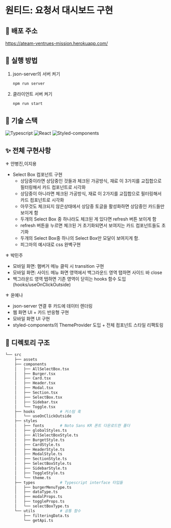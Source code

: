 <h1>원티드: 요청서 대시보드 구현</h1>

## 🎈 배포 주소
https://ateam-ventrues-mission.herokuapp.com/

## 💎 실행 방법
1. json-server의 서버 켜기
    ```bash
    npm run server
    ```
2. 클라이언트 서버 켜기
    ```bash
    npm run start
    ```


## 🧶 기술 스택
![Typescript](https://img.shields.io/badge/TypeScript-007ACC?style=for-the-badge&logo=typescript&logoColor=white)
![React](https://img.shields.io/badge/React-20232A?style=for-the-badge&logo=react&logoColor=61DAFB)
![Styled-components](https://img.shields.io/badge/styled--components-DB7093?style=for-the-badge&logo=styled-components&logoColor=white) 

## ✨ 전체 구현사항
    
⚜ 안병진,이지용
    
- Select Box 컴포넌트 구현
   - 상담중이라면 상담중인 것들과 체크된 가공방식, 재료 이 3가지를 교집합으로 필터링해서 카드 컴포넌트로 시각화
   - 상담중이 아니라면 체크된 가공방식, 재료 이 2가지를 교집합으로 필터링해서 카드 컴포넌트로 시각화
   - 아무것도 체크되지 않은상태에서 상담중 토글을 활성화하면 상담중인 카드들만 보이게 함
   - 두개의 Select Box 중 하나라도 체크된 게 있다면 refresh 버튼 보이게 함
   - refresh 버튼을 누르면 체크된 거 초기화되면서 보여지는 카드 컴포넌트들도 초기화
   - 두개의 Select Box중 하나의 Select Box만 모달이 보여지게 함.
   - 피그마의 예시대로 css 완벽구현
    
⚜ 박민주
   - 모바일 화면: 햄버거 메뉴 클릭 시 transition 구현
   - 모바일 화면: 사이드 메뉴 화면 영역에서 백그라운드 영역 탭하면 사이드 바 close
   - 백그라운드 영역 탭하면 기존 영역이 닫히는 hooks 함수 도입 (hooks/useOnClickOutside)
 
⚜ 윤예나
   - json-server 연결 후 카드에 데이터 렌더링
   - 웹 화면 UI + 카드 반응형 구현
   - 모바일 화면 UI 구현
   - styled-components의 ThemeProvider 도입 + 전체 컴포넌트 스타일 리팩토링
  

## 🧧 디렉토리 구조

```bash
└── src
    ├── assets             
    ├── components
    │   ├── AllSelectBox.tsx     
    │   ├── Burger.tsx  
    │   ├── Card.tsx  
    │   ├── Header.tsx  
    │   ├── Modal.tsx  
    │   ├── Section.tsx
    │   ├── SelectBox.tsx
    │   ├── Sidebar.tsx
    │   └── Toggle.tsx       
    ├── hooks           # 커스텀 훅
    │   └── useOnClickOutside 
    ├── styles
    │   ├── fonts       # Noto Sans KR 폰트 다운로드한 폴더
    │   ├── globalStyles.ts
    │   ├── AllSelectBoxStyle.ts
    │   ├── BurgetStyle.ts
    │   ├── CardStyle.ts
    │   ├── HeaderStyle.ts
    │   ├── ModalStyle.ts
    │   ├── SectionStyle.ts
    │   ├── SelectBoxStyle.ts
    │   ├── SidebarStyle.ts
    │   ├── ToggleStyle.ts
    │   └── theme.ts 
    ├── types           # Typescript interface 타입들
    │   ├── burgerMenuType.ts
    │   ├── dataType.ts
    │   ├── modalProps.ts
    │   ├── toggleProps.ts
    │   └── selectBoxType.ts
    └── utils           # 공통 함수
        ├── filteringData.ts
        └── getApi.ts
```

